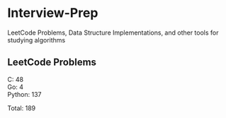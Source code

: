 # Interview-Prep
LeetCode Problems, Data Structure Implementations, and other tools for studying algorithms

## LeetCode Problems
C:      48<br/>
Go:     4<br/>
Python: 137<br/>

Total:  189
